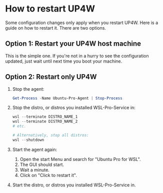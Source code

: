 # How to restart UP4W

Some configuration changes only apply when you restart UP4W. Here is a guide on how to restart it. There are two options.

## Option 1: Restart your UP4W host machine

This is the simple one. If you're not in a hurry to see the configuration updated, just wait until next time you boot your machine.

## Option 2: Restart only UP4W

1. Stop the agent:

    ```powershell
    Get-Process -Name Ubuntu-Pro-Agent | Stop-Process
    ```

2. Stop the distro, or distros you installed WSL-Pro-Service in:

    ```powershell
    wsl --terminate DISTRO_NAME_1
    wsl --terminate DISTRO_NAME_2
    # etc.

    # Alternatively, stop all distros:
    wsl --shutdown
    ```

7. Start the agent again:
    1. Open the start Menu and search for "Ubuntu Pro for WSL".
    2. The GUI should start.
    3. Wait a minute.
    4. Click on "Click to restart it".
8. Start the distro, or distros you installed WSL-Pro-Service in.
